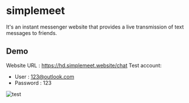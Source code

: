 # simplemeet

It's an instant messenger website that provides a live transmission of text messages to friends.

## Demo

Website URL : https://hd.simplemeet.website/chat
Test account:
* User : 123@outlook.com
* Password : 123

![test](https://user-images.githubusercontent.com/93437400/210403985-9515af54-e18e-4e3f-b613-829f60cc2584.gif)
